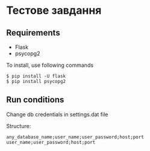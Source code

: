 # Тестове завдання

## Requirements

- Flask
- psycopg2

To install, use following commands
```
$ pip install -U flask
$ pip install psycopg2
```

## Run conditions

Change db credentials in settings.dat file

Structure:
```
any_database_name;user_name;user_password;host;port
user_name;user_password;host;port
```